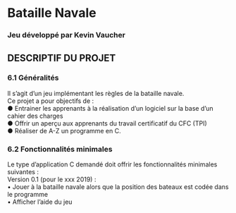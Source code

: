 # Bataille Navale
### Jeu développé par Kevin Vaucher
## DESCRIPTIF DU PROJET<br>
### 6.1	Généralités<br>
Il s’agit d’un jeu implémentant les règles de la bataille navale.<br>Ce projet a pour objectifs de :<br>
●	Entrainer les apprenants à la réalisation d’un logiciel sur la base d’un cahier des charges<br>
●	Offrir un aperçu aux apprenants du travail certificatif du CFC (TPI)<br>
●	Réaliser de A-Z un programme en C.<br>
### 6.2	Fonctionnalités minimales<br>
Le type d’application C demandé doit offrir les fonctionnalités minimales suivantes :<br>
Version 0.1 (pour le xxx 2019) :<br>
•	Jouer à la bataille navale alors que la position des bateaux est codée dans le programme<br>
•	Afficher l’aide du jeu<br>
